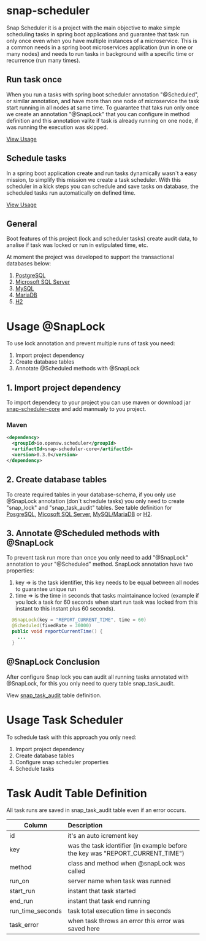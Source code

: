 # snap-scheduler
Snap Scheduler it is a project with the main objective to make simple scheduling tasks in spring boot applications and guarantee that task run only once even when you have multiple instances of a microservice. This is a common needs in a spring boot microservices application (run in one or many nodes) and needs to run tasks in background with a specific time or recurrence (run many times).

## Run task once
When you run a tasks with spring boot scheduler annotation "@Scheduled", or similar annotation, and have more than one node of microservice the task start running in all nodes at same time. To guarantee that taks run only once we create an annotation "@SnapLock" that you can configure in method definition and this annotation valite if task is already running on one node, if was running the execution was skipped.

[View Usage](https://github.com/luismpcosta/snap-scheduler/blob/main/README.md#usage-snaplock)

## Schedule tasks
In a spring boot application create and run tasks dynamically wasn´t a easy mission, to simplify this mission we create a task scheduler. With this scheduler in a kick steps you can schedule and save tasks on database, the scheduled tasks run automatically on defined time.

[View Usage](https://github.com/luismpcosta/snap-scheduler/blob/main/README.md#usage-task-scheduler)

## General
Boot features of this project (lock and scheduler tasks) create audit data, to analise if task was locked or run in estipulated time, etc.

At moment the project was developed to support the transactional databases below:
1. [PostgreSQL](https://www.postgresql.org/)
2. [Microsoft SQL Server](https://www.microsoft.com/en-us/sql-server)
3. [MySQL](https://www.mysql.com/)
4. [MariaDB](https://mariadb.org/)
5. [H2](https://www.h2database.com/)

# Usage @SnapLock
To use lock annotation and prevent multiple runs of task you need:
1. Import project dependency
2. Create database tables
3. Annotate @Scheduled methods with @SnapLock

## 1. Import project dependency
To import dependecy to your project you can use maven or download jar [snap-scheduler-core](https://oss.sonatype.org/service/local/repositories/releases/content/io/opensw/scheduler/snap-scheduler-core/0.3.0/snap-scheduler-core-0.3.0-javadoc.jar) and add mannualy to you project.

### Maven
```xml
<dependency>
  <groupId>io.opensw.scheduler</groupId>
  <artifactId>snap-scheduler-core</artifactId>
  <version>0.3.0</version>
</dependency>
```

## 2. Create database tables
To create required tables in your database-schema, if you only use @SnapLock annotation (don´t schedule tasks) you only need to create "snap_lock" and "snap_task_audit" tables. See table definition for [PosgreSQL](https://github.com/luismpcosta/snap-scheduler/blob/main/snap-scheduler-core/sql/postgresql.sql), [Micosoft SQL Server](https://github.com/luismpcosta/snap-scheduler/blob/main/snap-scheduler-core/sql/mssqlserver.sql), [MySQL/MariaDB](https://github.com/luismpcosta/snap-scheduler/blob/main/snap-scheduler-core/sql/mysql.sql) or [H2](https://github.com/luismpcosta/snap-scheduler/blob/main/snap-scheduler-core/sql/h2.sql).

## 3. Annotate @Scheduled methods with @SnapLock
To prevent task run more than once you only need to add "@SnapLock" annotation to your "@Scheduled" method. SnapLock annotation have two properties:
1. key => is the task identifier, this key needs to be equal between all nodes to guarantee unique run
2. time => is the time in seconds that tasks maintainance locked (example if you lock a task for 60 seconds when start run task was locked from this instant to this instant plus 60 seconds).
```java
  @SnapLock(key = "REPORT_CURRENT_TIME", time = 60)
  @Scheduled(fixedRate = 30000)
  public void reportCurrentTime() {
    ...
  }
```
## @SnapLock Conclusion
After configure Snap lock you can audit all running tasks annotated with @SnapLock, for this you only need to query table snap_task_audit.

View [snap_task_audit](https://github.com/luismpcosta/snap-scheduler/blob/main/README.md#task-audit-table-definition) table definition.


# Usage Task Scheduler
To schedule task with this approach you only need:
1. Import project dependency
2. Create database tables
3. Configure snap scheduler properties
4. Schedule tasks


# Task Audit Table Definition
All task runs are saved in snap_task_audit table even if an error occurs.

|Column           |Description                                                                      |
| --------------- | :-------------------------------------------------------------------------------|
|id               |it's an auto icrement key                                                        |
|key              |was the task identifier (in example before the key was "REPORT_CURRENT_TIME")    |
|method           |class and method when @snapLock was called                                       |
|run_on           |server name when task was runned                                                 |
|start_run        |instant that task started                                                        |
|end_run          |instant that task end running                                                    |
|run_time_seconds |task total execution time in seconds                                             |
|task_error       |when task throws an error this error was saved here                              |
